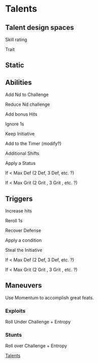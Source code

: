 # Talents

## Talent design spaces

Skill rating

Trait

## Static

## Abilities

Add Nd to Challenge

Reduce Nd challenge

Add bonus Hits

Ignore 1s

Keep Initiative

Add to the Timer (modify?)

Additional Shifts

Apply a Status

If < Max Def (2 Def, 3 Def, etc. ?)

If < Max Grit (2 Grit , 3 Grit , etc. ?)

## Triggers

Increase hits

Reroll 1s

Recover Defense

Apply a condition

Steal the Initiative

If < Max Def (2 Def, 3 Def, etc. ?)

If < Max Grit (2 Grit , 3 Grit , etc. ?)

## Maneuvers

Use Momentum to accomplish great feats.

### Exploits

Roll Under Challenge + Entropy

### Stunts

Roll over Challenge + Entropy

[Talents](Talents%20cf9968b1da9a49a390dd734b28cd5857/Talents%2004253458871845b69e4c4a7827534cb8.csv)